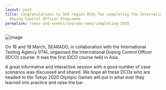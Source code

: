 ```yaml
---
layout: post
title: Congratulations to SEA region DCOs for completing the International
  Doping Control Officer Programme
permalink: /news-and-events/searado-news/completing-IDCO
---
```

![image](https://user-images.githubusercontent.com/76929359/116650442-aeb0e200-a9b3-11eb-8ac7-11fa5bdc81ae.png)

On 18 and 19 March, SEARADO, in collaboration with the International Testing Agency (ITA), organised the International Doping Control Officer (IDCO) course. 
It was the first IDCO course held in Asia. 

A great informative and interactive session with a good number of case scenarios was discussed and shared. We hope all these DCOs who are headed to the Tokyo 2020 Olympic Games will put in what ever they learned into practice and raise the bar.